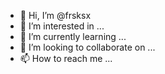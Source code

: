- 👋 Hi, I’m @frsksx
- 👀 I’m interested in ...
- 🌱 I’m currently learning ...
- 💞️ I’m looking to collaborate on ...
- 📫 How to reach me ...

<!---
frsksx/frsksx is a ✨ special ✨ repository because its `README.md` (this file) appears on your GitHub profile.
You can click the Preview link to take a look at your changes.
--->
